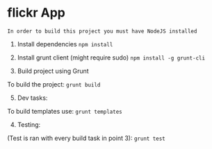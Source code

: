 # flickr App

`In order to build this project you must have NodeJS installed`

1. Install dependencies
`npm install`

2. Install grunt client (might require sudo)
`npm install -g grunt-cli`

3. Build project using Grunt

To build the project:
`grunt build`

5. Dev tasks:

To build templates use:
`grunt templates`

4. Testing:

(Test is ran with every build task in point 3):
`grunt test`